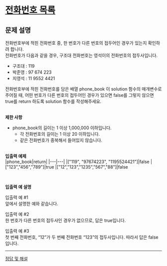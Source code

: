# [전화번호 목록](https://programmers.co.kr/learn/courses/30/lessons/42577)
## 문제 설명
전화번호부에 적힌 전화번호 중, 한 번호가 다른 번호의 접두어인 경우가 있는지 확인하려 합니다.  
전화번호가 다음과 같을 경우, 구조대 전화번호는 영석이의 전화번호의 접두사입니다.

* 구조대 : 119
* 박준영 : 97 674 223
* 지영석 : 11 9552 4421  

전화번호부에 적힌 전화번호를 담은 배열 phone_book 이 solution 함수의 매개변수로 주어질 때, 어떤 번호가 다른 번호의 접두어인 경우가 있으면 false를 그렇지 않으면 true를 return 하도록 solution 함수를 작성해주세요.
<br><br>

**제한 사항**  
* phone_book의 길이는 1 이상 1,000,000 이하입니다.
  * 각 전화번호의 길이는 1 이상 20 이하입니다.
  * 같은 전화번호가 중복해서 들어있지 않습니다.
<br><br>

**입출력 예제**  
|phone_book|return|
|---|---|
|["119", "97674223", "1195524421"]|false
|["123","456","789"]|true
|["12","123","1235","567","88"]|false

<br>

**입출력 예 설명**

입출력 예 #1  
앞에서 설명한 예와 같습니다.

입출력 예 #2  
한 번호가 다른 번호의 접두사인 경우가 없으므로, 답은 true입니다.

입출력 예 #3    
첫 번째 전화번호, “12”가 두 번째 전화번호 “123”의 접두사입니다. 따라서 답은 false입니다.

---

[정답 및 해설](https://github.com/merry-santa/algorithm/blob/main/programmers/%ED%95%B4%EC%8B%9C/%EC%A0%84%ED%99%94%EB%B2%88%ED%98%B8%20%EB%AA%A9%EB%A1%9D/JavaSolution.md)
